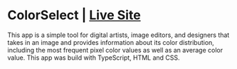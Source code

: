 # ColorSelect | [Live Site](https://imagecolorselect.netlify.app/)

This app is a simple tool for digital artists, image editors, and designers that takes in an image and provides information about its color distribution, including the most frequent pixel color values as well as an average color value. This app was build with TypeScript, HTML and CSS. 
